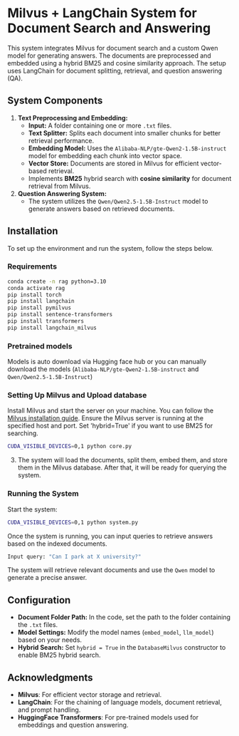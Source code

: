 
# Milvus + LangChain System for Document Search and Answering

This system integrates Milvus for document search and a custom Qwen model for generating answers. The documents are preprocessed and embedded using a hybrid BM25 and cosine similarity approach. The setup uses LangChain for document splitting, retrieval, and question answering (QA).

## System Components

1. **Text Preprocessing and Embedding:**
   - **Input:** A folder containing one or more `.txt` files.
   - **Text Splitter:** Splits each document into smaller chunks for better retrieval performance.
   - **Embedding Model:** Uses the `Alibaba-NLP/gte-Qwen2-1.5B-instruct` model for embedding each chunk into vector space.
   - **Vector Store:** Documents are stored in Milvus for efficient vector-based retrieval.
   - Implements **BM25** hybrid search with **cosine similarity** for document retrieval from Milvus.
2. **Question Answering System:**
   - The system utilizes the `Qwen/Qwen2.5-1.5B-Instruct` model to generate answers based on retrieved documents.

## Installation

To set up the environment and run the system, follow the steps below.

### Requirements

```bash
conda create -n rag python=3.10
conda activate rag
pip install torch
pip install langchain
pip install pymilvus
pip install sentence-transformers
pip install transformers
pip install langchain_milvus
```
### Pretrained models
Models is auto download via Hugging face hub or you can manually download the models (`Alibaba-NLP/gte-Qwen2-1.5B-instruct` and `Qwen/Qwen2.5-1.5B-Instruct`)

### Setting Up Milvus and Upload database

Install Milvus and start the server on your machine. You can follow the [Milvus installation guide](https://milvus.io/docs/install_standalone-docker.md).
Ensure the Milvus server is running at the specified host and port.
Set 'hybrid=True' if you want to use BM25 for searching.
```bash
CUDA_VISIBLE_DEVICES=0,1 python core.py
```
3. The system will load the documents, split them, embed them, and store them in the Milvus database. After that, it will be ready for querying the system.

### Running the System
Start the system:

```bash
CUDA_VISIBLE_DEVICES=0,1 python system.py
```

Once the system is running, you can input queries to retrieve answers based on the indexed documents.

```bash
Input query: "Can I park at X university?"
```

The system will retrieve relevant documents and use the `Qwen` model to generate a precise answer.

## Configuration

- **Document Folder Path:** In the code, set the path to the folder containing the `.txt` files.
- **Model Settings:** Modify the model names (`embed_model`, `llm_model`) based on your needs.
- **Hybrid Search:** Set `hybrid = True` in the `DatabaseMilvus` constructor to enable BM25 hybrid search.


## Acknowledgments

- **Milvus**: For efficient vector storage and retrieval.
- **LangChain**: For the chaining of language models, document retrieval, and prompt handling.
- **HuggingFace Transformers**: For pre-trained models used for embeddings and question answering.
